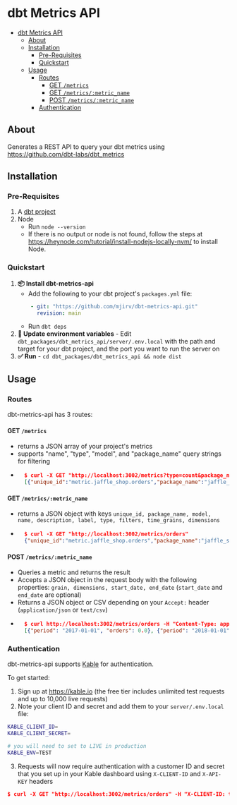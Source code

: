 # dbt Metrics API
- [dbt Metrics API](#dbt-metrics-api)
  - [About](#about)
  - [Installation](#installation)
    - [Pre-Requisites](#pre-requisites)
    - [Quickstart](#quickstart)
  - [Usage](#usage)
    - [Routes](#routes)
      - [GET `/metrics`](#get-metrics)
      - [GET `/metrics/:metric_name`](#get-metricsmetric_name)
      - [POST `/metrics/:metric_name`](#post-metricsmetric_name)
    - [Authentication](#authentication)

## About
Generates a REST API to query your dbt metrics using https://github.com/dbt-labs/dbt_metrics

## Installation
### Pre-Requisites
1. A [dbt project](https://docs.getdbt.com/tutorial/setting-up)
2. Node
    - Run `node --version`
    - If there is no output or node is not found, follow the steps at https://heynode.com/tutorial/install-nodejs-locally-nvm/ to install Node.
### Quickstart
1. **📦 Install dbt-metrics-api**
    - Add the following to your dbt project's `packages.yml` file:
    ```yaml
        - git: "https://github.com/mjirv/dbt-metrics-api.git"
          revision: main
    ```
    - Run `dbt deps`
2. **🌄 Update environment variables** - Edit `dbt_packages/dbt_metrics_api/server/.env.local` with the path and target for your dbt project, and the port you want to run the server on
3. **✅ Run** - `cd dbt_packages/dbt_metrics_api && node dist`

## Usage
### Routes
dbt-metrics-api has 3 routes:
#### GET `/metrics`
- returns a JSON array of your project's metrics
- supports "name", "type", "model", and "package_name" query strings for filtering
- ```json
    $ curl -X GET "http://localhost:3002/metrics?type=count&package_name=jaffle_shop"
    [{"unique_id":"metric.jaffle_shop.orders","package_name":"jaffle_shop","model":"ref('orders')","name":"orders","description":"The number of orders","label":"Orders","type":"count","filters":[],"time_grains":["day","week","month","quarter","year"],"dimensions":["status","customer_id"]},{"unique_id":"metric.jaffle_shop.orders2","package_name":"jaffle_shop","model":"ref('orders')","name":"orders2","description":"The number of orders","label":"Orders","type":"count","filters":[],"time_grains":["day","week","month","quarter","year"],"dimensions":["status","customer_id"]}]
    ```
#### GET `/metrics/:metric_name`
- returns a JSON object with keys `unique_id, package_name, model, name, description, label, type, filters, time_grains, dimensions`
- ```json
    $ curl -X GET "http://localhost:3002/metrics/orders"
    {"unique_id":"metric.jaffle_shop.orders","package_name":"jaffle_shop","model":"ref('orders')","name":"orders","description":"The number of orders","label":"Orders","type":"count","filters":[],"time_grains":["day","week","month","quarter","year"],"dimensions":["status","customer_id"]}
    ```
#### POST `/metrics/:metric_name`
- Queries a metric and returns the result
- Accepts a JSON object in the request body with the following properties: `grain, dimensions, start_date, end_date` (`start_date` and `end_date` are optional)
- Returns a JSON object or CSV depending on your `Accept:` header (`application/json` or `text/csv`)
- ```json
    $ curl http://localhost:3002/metrics/orders -H "Content-Type: application/json" -H "Accept: application/json" -d '{"grain": "year", "start_date": "2017-01-01", "end_date": "2019-01-01"}'
    [{"period": "2017-01-01", "orders": 0.0}, {"period": "2018-01-01", "orders": 99.0}, {"period": "2019-01-01", "orders": 0.0}]
    ```

### Authentication
dbt-metrics-api supports [Kable](https://kable.io) for authentication.

To get started:
1. Sign up at https://kable.io (the free tier includes unlimited test requests and up to 10,000 live requests)
2. Note your client ID and secret and add them to your `server/.env.local` file:
```bash
KABLE_CLIENT_ID=
KABLE_CLIENT_SECRET=

# you will need to set to LIVE in production
KABLE_ENV=TEST
```
3. Requests will now require authentication with a customer ID and secret that you set up in your Kable dashboard using `X-CLIENT-ID` and `X-API-KEY` headers
```json
$ curl -X GET "http://localhost:3002/metrics/orders" -H "X-CLIENT-ID: test-customer-1" -H "X-API-KEY: sk_test.some.secret.key"
```